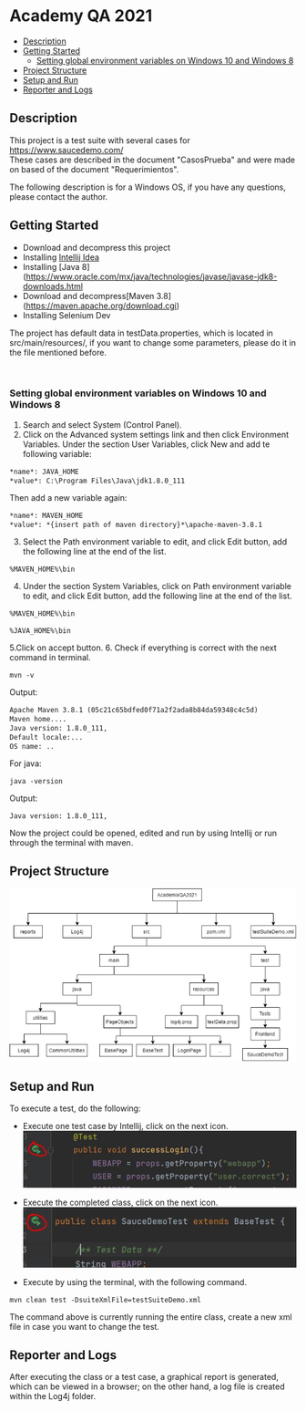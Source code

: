 # Academy QA 2021

* [Description](#description)
* [Getting Started](#getting-started)
	* [Setting global environment variables on Windows 10 and Windows 8
](#setting-global-environment-variables-on-windows-10-and-windows-8
)
* [Project Structure](#project-structure)
* [Setup and Run](#setup-and-run)
* [Reporter and Logs](#reporter-and-logs)


## Description
This project is a test suite with several cases for https://www.saucedemo.com/ <br>
These cases are described in the document "CasosPrueba" and were made on based of the document "Requerimientos".

The following description is for a Windows OS, if you have any questions, please contact the author.

## Getting Started
   * Download and decompress this project
   * Installing [Intellij Idea](https://www.jetbrains.com/es-es/idea/) 
   * Installing [Java 8](https://www.oracle.com/mx/java/technologies/javase/javase-jdk8-downloads.html
   * Download and decompress[Maven 3.8] (https://maven.apache.org/download.cgi)
   * Installing Selenium Dev
	
The project has default data in testData.properties, which is located in src/main/resources/, if you want to change some parameters, please do it in the file mentioned before.

<br>

### Setting global environment variables on Windows 10 and Windows 8
1. Search and select System (Control Panel).
2. Click on the Advanced system settings link and then click Environment Variables. Under the section User Variables, click New and add te following variable:
```
*name*: JAVA_HOME
*value*: C:\Program Files\Java\jdk1.8.0_111
```
Then add a new variable again:
```
*name*: MAVEN_HOME
*value*: *{insert path of maven directory}*\apache-maven-3.8.1
```
3. Select the Path environment variable to edit, and click Edit button, add the following line at the end of the list.
```
%MAVEN_HOME%\bin
```
4. Under the section System Variables, click on Path environment variable to edit, and click Edit button, add the following line at the end of the list.
```
%MAVEN_HOME%\bin
```
```
%JAVA_HOME%\bin
```
5.Click on accept button.
6. Check if everything is correct with the next command in terminal.
```
mvn -v
```
Output:
```
Apache Maven 3.8.1 (05c21c65bdfed0f71a2f2ada8b84da59348c4c5d)
Maven home....
Java version: 1.8.0_111, 
Default locale:...
OS name: ..
```
For java:
```
java -version
```
Output:
```
Java version: 1.8.0_111, 
```
Now the project could be opened, edited and run by using Intellij or run through the terminal with maven.

## Project Structure
 ![ProjectStructure](/img/im3.png)

## Setup and Run
To execute a test, do the following:
* Execute one test case by Intellij, click on the next icon.
 ![Execute one case](/img/im1.JPG)

* Execute the completed class, click on the next icon.
 ![Execute completed class](/img/im2.JPG)

* Execute by using the terminal, with the following command.
```
mvn clean test -DsuiteXmlFile=testSuiteDemo.xml
```
The command above is currently running the entire class, create a new xml file in case you want to change the test.

## Reporter and Logs
After executing the class or a test case, a graphical report is generated, which can be viewed in a browser; on the other hand, a log file is created within the Log4j folder.